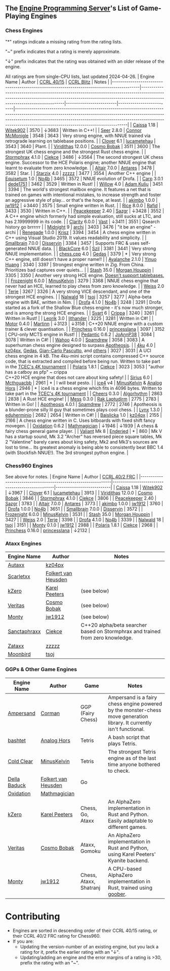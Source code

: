 ## The [Engine Programming Server][discord-invite]'s List of Game-Playing Engines
### Chess Engines

"*" ratings indicate a missing rating from the rating lists.

"~" prefix indicates that a rating is merely approximate.

"↓" prefix indicates that the rating was obtained with an older release of the engine.

All ratings are from single-CPU lists, last updated 2024-04-26.
| Engine Name                                                                               | Author                                                                                                                                                                                             | [CCRL 40/15][ccrl-4015] | [CCRL Blitz][ccrl-blitz] | Notes                                                                                                                                                                                                                                                                                           |
|-------------------------------------------------------------------------------------------|----------------------------------------------------------------------------------------------------------------------------------------------------------------------------------------------------|-------------------------|--------------------------|-------------------------------------------------------------------------------------------------------------------------------------------------------------------------------------------------------------------------------------------------------------------------------------------------|
| [Caissa](https://github.com/Witek902/Caissa) 1.18                                         | [Witek902](https://github.com/Witek902)                                                                                                                                                            | 3570                    | ↓3683                   | Written in C++!                                                                                                                                                                                                                                                                                 |
| [Seer](https://github.com/connormcmonigle/seer-nnue) 2.8.0                                | [Connor McMonigle](https://github.com/connormcmonigle)                                                                                                                                             | 3548                    | 3643                     | Very strong engine, with NNUE trained via retrograde learning on tablebase positions.                                                                                                                                                                                                           |
| [Clover](https://github.com/lucametehau/CloverEngine) 6.1                                 | [lucametehau](https://github.com/lucametehau)                                                                                                                                                      | 3543                    | 3640                     | Plant.                                                                                                                                                                                                                                                                                          |
| [Viridithas](https://github.com/cosmobobak/viridithas) 12.0.0                             | [Cosmo Bobak](https://github.com/cosmobobak)                                                                                                                                                       | 3511                    | 3600                     | The strongest UK chess engine and the strongest Rust chess engine.                                                                                                                                                                                                                              |
| [Stormphrax](https://github.com/Ciekce/Stormphrax) 4.1.0                                  | [Ciekce](https://github.com/Ciekce)                                                                                                                                                                | 3486                    | ↓3564                   | The second strongest UK chess engine. Successor to the HCE Polaris engine; another NNUE engine that learnt to evaluate from zero knowledge.                                                                                                                                                     |
| [Altair](https://github.com/Alex2262/AltairChessEngine) 7.0.0                             | [Antares](https://github.com/Alex2262)                                                                                                                                                             | 3478                    | 3582                     | Star.                                                                                                                                                                                                                                                                                           |
| [Starzix](https://github.com/zzzzz151/z5) 4.0                                             | [zzzzz](https://github.com/zzzzz151)                                                                                                                                                               | 3477                    | 3554                     | Another C++ engine                                                                                                                                                                                                                                                                              |
| [Equisetum](https://github.com/justNo4b/) 1.0                                             | [No4b](https://github.com/justNo4b)                                                                                                                                                                | 3465                    | 3572                     | NNUE evolution of Drofa.                                                                                                                                                                                                                                                                        |
| [Carp](https://github.com/dede1751/carp) 3.0.1                                            | [dede1751](https://github.com/dede1751)                                                                                                                                                            | 3462                    | 3529                     | Written in Rust!                                                                                                                                                                                                                                                                                |
| [Willow](https://github.com/Adam-Kulju/Willow) 4.0                                        | [Adam Kulju](https://github.com/Adam-Kulju)                                                                                                                                                        | 3451                    | 3394                     | The world's strongest mailbox engine. It features a net that is trained on games with intentional mistakes, to increase strength and foster an aggressive style of play... or that's the hope, at least.                                                                                        |
| [akimbo](https://github.com/jw1912/akimbo) 1.0.0                                          | [jw1912](https://github.com/jw1912)                                                                                                                                                                | ↓3440                  | 3575                     | Small engine written in Rust.                                                                                                                                                                                                                                                                   |
| [Rice](https://github.com/rafid-dev/rice) 8.0.0                                           | [Rafid](https://github.com/rafid-dev)                                                                                                                                                              | 3433                    | 3530                     | Written in C++.                                                                                                                                                                                                                                                                                 |
| [Peacekeeper](https://github.com/Sazgr/peacekeeper) 2.40                                  | [Sazgr](https://github.com/Sazgr)                                                                                                                                                                  | ↓3428                  | 3552                     | A C++ engine which formerly had simple evaluation, still sucks at LTC, and has 2.19999999 in its code.                                                                                                                                                                                          |
| [Clarity](https://github.com/Vast342/Clarity) 6.0.0                                       | [Vast](https://github.com/Vast342)                                                                                                                                                                 | ↓3411                  | 3551                     | Qsearch history go brrrrrr                                                                                                                                                                                                                                                                      |
| [Midnight](https://github.com/archishou/MidnightChessEngine) 9                            | [archi](https://github.com/archishou)                                                                                                                                                              | 3403                    | 3476                     | "it be an engine" - archi                                                                                                                                                                                                                                                                       |
| [Renegade](https://github.com/pkrisz99/Renegade) 1.0.0                                    | [Krisz](https://github.com/pkrisz99)                                                                                                                                                               | 3394                    | 3454                     | A chess engine written in C++ using Visual Studio 2019. It values readability and simplicity.                                                                                                                                                                                                   |
| [Smallbrain](https://github.com/Disservin/Smallbrain) 7.0.0                               | [Disservin](https://github.com/Disservin)                                                                                                                                                          | 3384                    | 3457                     | Supports FRC & uses self-generated NNUE data.                                                                                                                                                                                                                                                   |
| [BlackCore](https://github.com/SzilBalazs/BlackCore) 6.0                                  | [Szil](https://github.com/SzilBalazs)                                                                                                                                                              | 3381                    | 3441                     | Very strong NNUE implementation.                                                                                                                                                                                                                                                                |
| [chess.cpp](https://github.com/GediminasMasaitis/chess-dot-cpp) 4.0                       | [Gedas](https://github.com/GediminasMasaitis)                                                                                                                                                      | 3379                    | *                        | Very strong C++ engine, still doesn't have a proper name!!                                                                                                                                                                                                                                      |
| [Avalanche](https://github.com/SnowballSH/Avalanche) 2.1.0                                | [Yinuo Huang](https://github.com/SnowballSH)                                                                                                                                                       | 3340                    | 3397                     | Strongest engine written in Zig. From China. Prioritizes bad captures over quiets...                                                                                                                                                                                                            |
| [Stash](https://gitlab.com/mhouppin/stash-bot) 35.0                                       | [Morgan Houppin](https://gitlab.com/mhouppin)                                                                                                                                                      | 3305                    | 3350                     | Another very strong HCE engine. [Doesn't support tablebases.](https://talkchess.com/forum3/viewtopic.php?f=2&t=76927#p888045)                                                                                                                                                                   |
| [Frozenight](https://github.com/MinusKelvin/frozenight) 6.0.0                             | [MinusKelvin](https://github.com/MinusKelvin)                                                                                                                                                      | 3279                    | 3368                     | NNUE chess engine that never had an HCE, learned to play chess from zero knowledge.                                                                                                                                                                                                             |
| [Weiss](https://github.com/TerjeKir/weiss) 2.0                                            | [Terje](https://github.com/TerjeKir)                                                                                                                                                               | 3267                    | 3326                     | A very strong VICE descendant, and one of the strongest HCE engines.                                                                                                                                                                                                                            |
| [Nalwald](https://gitlab.com/tsoj/Nalwald) 18                                             | [tsoj](https://gitlab.com/tsoj)                                                                                                                                                                    | 3257                    | 3277                     | Alpha-beta engine with BAE, written in Nim.                                                                                                                                                                                                                                                     |
| [Drofa](https://github.com/justNo4b/Drofa) 4.1.0                                          | [No4b](https://github.com/justNo4b)                                                                                                                                                                | 3248                    | 3291                     | Drofa started as a fork of the Shallow Blue chess engine - it's now much stronger, and is among the strong HCE engines.                                                                                                                                                                         |
| [Svart](https://github.com/crippa1337/svart) 6                                            | [Crippa](https://github.com/crippa1337)                                                                                                                                                            | 3240                    | 3261                     | Written in Rust!                                                                                                                                                                                                                                                                                |
| [Leorik](https://github.com/lithander/Leorik) 3.0                                         | [lithander](https://github.com/lithander)                                                                                                                                                          | 3225                    | 3281                     | Written in C#!                                                                                                                                                                                                                                                                                  |
| [Motor](https://github.com/martinnovaak/motor) 0.4.0                                      | [Martinn](https://github.com/martinnovaak)                                                                                                                                                         | ↓3123                  | ↓3158                   | C++20 NNUE engine with a custom trainer & clever quantisation.                                                                                                                                                                                                                                  |
| [Princhess](https://github.com/princesslana/princhess) 0.16.0                             | [princesslana](https://github.com/princesslana)                                                                                                                                                    | 3097                    | 3152                     | CPU-only MCTS engine in Rust!                                                                                                                                                                                                                                                                   |
| [Pedantic](https://github.com/JoAnnP38/Pedantic) 0.6.2                                    | [JoAnnP38](https://github.com/JoAnnP38)                                                                                                                                                            | 3084                    | 3078                     | Written in C#!                                                                                                                                                                                                                                                                                  |
| [Wahoo](https://github.com/spamdrew128/Wahoo) 4.0.0                                       | [Spamdrew](https://github.com/spamdrew128)                                                                                                                                                         | 3058                    | 3083                     | A superhuman chess engine designed to surpass [Apotheosis](https://github.com/spamdrew128/Apotheosis).                                                                                                                                                                                          |
| [4ku](https://github.com/kz04px/4ku) 4.0                                                  | [kz04px](https://github.com/kz04px), [Gedas](https://github.com/GediminasMasaitis), [Gian-Carlo Pascutto](https://github.com/gcp), and [others](https://github.com/kz04px/4ku/graphs/contributors) | 3027                    | 3031                     | A UCI chess engine in 4 kB. The 4ku-mini script contains compressed C++ source code, that is extracted and compiled before being run. Written to take part in the [TCEC's 4K tournament](https://wiki.chessdom.org/TCEC_4k_Rules)                                                               |
| [Polaris](https://github.com/Ciekce/Polaris) 1.8.1                                        | [Ciekce](https://github.com/Ciekce)                                                                                                                                                                | 3023                    | 3053                     | "author has a catboy as pfp" ~ crippa<br />C++20 HCE engine that does not care about king safety!                                                                                                                                                                                               |
| [Sirius](https://github.com/Mcthouacbb/Sirius) 6.0                                        | [Mcthouacbb](https://github.com/Mcthouacbb)                                                                                                                                                        | 2961                    | *                        | I will beat pesto.                                                                                                                                                                                                                                                                              |
| [ice4](https://github.com/MinusKelvin/ice4) v4                                            | [MinusKelvin](https://github.com/MinusKelvin) & [Analog Hors](https://github.com/analog-hors)                                                                                                      | 2946                    | *                        | ice4 is a chess engine which fits in 4096 bytes. Written to take part in the [TCEC's 4K tournament](https://wiki.chessdom.org/TCEC_4k_Rules)                                                                                                                                                    |
| [Cheers](https://github.com/Algorhythm-sxv/Cheers) 0.3.0                                  | [Algorhythm](https://github.com/Algorhythm-sxv)                                                                                                                                                    | 2863                    | 2838                     | A Rust HCE engine!                                                                                                                                                                                                                                                                              |
| [Mess](https://github.com/raklaptudirm/mess) 0.3.0                                        | [Rak Laptudirm](https://github.com/raklaptudirm)                                                                                                                                                   | 2775                    | 2783                     | Written in Go!                                                                                                                                                                                                                                                                                  |
| [Apotheosis](https://github.com/spamdrew128/Apotheosis) 4.0.1                             | [Spamdrew](https://github.com/spamdrew128)                                                                                                                                                         | 2772                    | 2746                     | Apotheosis is a blunder-prone silly lil guy that sometimes plays cool chess.                                                                                                                                                                                                                    |
| [Lynx](https://github.com/lynx-chess/Lynx) 1.3.0                                          | [eduherminio](https://github.com/eduherminio)                                                                                                                                                      | 2682                    | 2654                     | Written in C#!                                                                                                                                                                                                                                                                                  |
| [Baislicka](https://github.com/kz04px/Baislicka) 1.0                                      | [kz04px](https://github.com/kz04px)                                                                                                                                                                | 2155                    | 2166                     | A chess engine written in C. Uses bitboards with fixed shift fancy movegen.                                                                                                                                                                                                                     |
| [Oxidation](https://github.com/Mathmagician8191/Liberty-Chess) 0.6.2                      | [Mathmagician](https://github.com/Mathmagician8191)                                                                                                                                                | ↓1946                  | ↓1939                   | A chess & fairy chess general game player.                                                                                                                                                                                                                                                      |
| [Valiant](https://www.dropbox.com/sh/tfiwhx900g4ni42/AABEm29llAn1MaG8D6yW8ZO7a?dl=0) Mk 8 | [Enderjed](https://www.youtube.com/channel/UC1lxAkP5jGVBUIWdz3WIhSg)                                                                                                                               | *                       | 860                      | Mk V has a startup sound, Mk 3.2 "Archer" has reversed piece square tables, Mk 2 "Valentine" barely cares about king safety, Mk2 and Mk3's sources are lost to time... Its greatest anomaly is being able to consistently beat BBC 1.4 (with Stockfish NNUE!). The 3rd strongest python engine. |

### Chess960 Engines
See above for notes.
| Engine Name                                                   | Author                                          | [CCRL 40/2 FRC][ccrl-frc] |
|---------------------------------------------------------------|-------------------------------------------------|---------------------------|
| [Caissa](https://github.com/Witek902/Caissa) 1.18             | [Witek902](https://github.com/Witek902)         | ↓3967                    |
| [Clover](https://github.com/lucametehau/CloverEngine) 6.1     | [lucametehau](https://github.com/lucametehau)   | 3913                      |
| [Viridithas](https://github.com/cosmobobak/viridithas) 12.0.0 | [Cosmo Bobak](https://github.com/cosmobobak)    | 3846                      |
| [Stormphrax](https://github.com/Ciekce/Stormphrax) 4.1.0      | [Ciekce](https://github.com/Ciekce)             | 3806                      |
| [Peacekeeper](https://github.com/Sazgr/peacekeeper) 2.40      | [Sazgr](https://github.com/Sazgr)               | 3783                      |
| [Altair](https://github.com/Alex2262/AltairChessEngine) 7.0.0 | [Antares](https://github.com/Alex2262)          | 3773                      |
| [akimbo](https://github.com/jw1912/akimbo) 1.0.0              | [jw1912](https://github.com/jw1912)             | 3760                      |
| [Drofa](https://github.com/justNo4b/Equisetum) 1.0.0          | [No4b](https://github.com/justNo4b)             | 3651                      |
| [Smallbrain](https://github.com/Disservin/Smallbrain) 7.0.0   | [Disservin](https://github.com/Disservin)       | 3572                      |
| [Frozenight](https://github.com/MinusKelvin/frozenight) 6.0.0 | [MinusKelvin](https://github.com/MinusKelvin)   | 3531                      |
| [Stash](https://gitlab.com/mhouppin/stash-bot) 35.0           | [Morgan Houppin](https://gitlab.com/mhouppin)   | 3427                      |
| [Weiss](https://github.com/TerjeKir/weiss) 2.0                | [Terje](https://github.com/TerjeKir)            | 3398                      |
| [Drofa](https://github.com/justNo4b/Drofa) 4.1.0              | [No4b](https://github.com/justNo4b)             | 3339                      |
| [Nalwald](https://gitlab.com/tsoj/Nalwald) 18                 | [tsoj](https://gitlab.com/tsoj/Nalwald)         | 3151                      |
| [Monty](https://github.com/jw1912/monty) 0.1.0                | [jw1912](https://github.com/jw1912)             | 2988                      |
| [Polaris](https://github.com/Ciekce/Polaris) 1.8.1            | [Ciekce](https://github.com/Ciekce)             | 2968                      |
| [Princhess](https://github.com/princesslana/princhess) 0.16.0 | [princesslana](https://github.com/princesslana) | ↓2132                    |


### Ataxx Engines
| Engine Name | Author | Notes |
|-------------|--------|-----------|
| [Autaxx](https://github.com/kz04px/autaxx) | [kz04px](https://github.com/kz04px) | |
| [Scarletxx](https://github.com/folkertvanheusden/Scarletxx) | [Folkert van Heusden](https://vanheusden.com/) | |
| [kZero](https://github.com/KarelPeeters/kZero) | [Karel Peeters](https://github.com/KarelPeeters) | (see below) |
| [Veritas](https://github.com/cosmobobak/veritas) | [Cosmo Bobak](https://github.com/cosmobobak) | (see below) |
| [Monty](https://github.com/jw1912/monty)         | [jw1912](https://github.com/jw1912)             | (see below)                      |
| [Sanctaphraxx](https://github.com/Ciekce/sanctaphraxx) | [Ciekce](https://github.com/Ciekce) | C++20 alpha/beta searcher based on Stormphrax and trained from zero knowledge. |
| [Zataxx](https://github.com/zzzzz151/Zataxx) | [zzzzz](https://github.com/zzzzz151) |  |
| [Moonbird](https://github.com/tsoj/Moonbird) | [tsoj](https://github.com/tsoj) |  |

### GGPs & Other Game Engines
| Engine Name | Author | Game | Notes |
|-------------|--------|------|----------|
| [Ampersand](https://github.com/chesstastic-org/Ampersand)        | [Corman](https://github.com/Cormanz/)            | GGP (Fairy Chess) | Ampersand is a fairy chess engine powered by the monster-chess move generation library. It currently isn't functional. |
| [bashtet](https://github.com/analog-hors/bashtet)                | [Analog Hors](https://github.com/analog-hors)    | Tetris | A bash script that plays Tetris. |
| [Cold Clear](https://github.com/MinusKelvin/cold-clear)          | [MinusKelvin](https://github.com/MinusKelvin)    | Tetris | The strongest Tetris engine as of the last time anyone bothered to check. |
| [Della Baduck](https://github.com/folkertvanheusden/dellabaduck) | [Folkert van Heusden](https://vanheusden.com/)   | Go | |
| [Oxidation](https://github.com/Mathmagician8191/Liberty-Chess)   | [Mathmagician](https://github.com/Mathmagician8191) |  |
| [kZero](https://github.com/KarelPeeters/kZero)                   | [Karel Peeters](https://github.com/KarelPeeters) | Chess, Go, Ataxx | An AlphaZero implementation in Rust and Python. Easily adaptable to different games. |
| [Veritas](https://github.com/cosmobobak/veritas)                 | [Cosmo Bobak](https://github.com/cosmobobak)     | Ataxx, Gomoku | An AlphaZero implementation in Rust and Python, using Karel Peeters' Kyanite backend. |
| [Monty](https://github.com/jw1912/monty)                         | [jw1912](https://github.com/jw1912)              | Chess, Ataxx, Shatranj | A CPU-based AlphaZero implementation in Rust, trained using [goober](https://github.com/jw1912/goober). |

# Contributing
* Engines are sorted in descending order of their CCRL 40/15 rating, or their CCRL 40/2 FRC rating for Chess960.
* If you are:
    * Updating the version-number of an existing engine, but you lack a rating for it, prefix the earlier rating with an "↓".
    * Updating/adding an engine and the error margins of a rating is >30, prefix the rating with an "~".

[discord-invite]:https://discord.com/invite/F6W6mMsTGN
[ccrl-blitz]:https://www.computerchess.org.uk/ccrl/404/cgi/compare_engines.cgi?class=Single-CPU+engines&only_best_in_class=on&num_best_in_class=1&print=Rating+list
[ccrl-4015]:https://www.computerchess.org.uk/ccrl/4040/cgi/compare_engines.cgi?class=Single-CPU+engines&only_best_in_class=on&num_best_in_class=1&print=Rating+list
[ccrl-frc]:https://www.computerchess.org.uk/ccrl/404FRC/cgi/compare_engines.cgi?class=Single-CPU+engines&only_best_in_class=on&num_best_in_class=1&print=Rating+list
